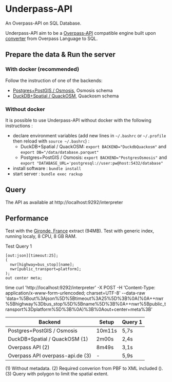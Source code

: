 # Underpass-API

An Overpass-API on SQL Database.

Underpass-API aim to be a [Overpass-API](https://github.com/drolbr/Overpass-API) compatible engine built upon [converter](https://github.com/teritorio/overpass_parser-rb) from Overpass Language to SQL.

## Prepare the data & Run the server

### With docker (recommended)

Follow the instruction of one of the backends:
* [Postgres+PostGIS / Osmosis](backends/postgres_osmosis/README.md), Osmosis schema
* [DuckDB+Spatial / QuackOSM](backends/duckdb_quackosm/README.md), Quackosm schema

### Without docker

It is possible to use Underpass-API without docker with the following instructions :

* declare environment variables (add new lines in `~/.bashrc` or `~/.profile` then reload with `source ~/.bashrc`) :
  - DuckDB+Spatial / QuackOSM: `export BACKEND="DuckdbQuackosm"` and `export DB="/data/database.parquet"`
  - Postgres+PostGIS / Osmosis: `export BACKEND="PostgresOsmosis"` and `export "DATABASE_URL='postgresql://user:pw@host:5432/database"`
* install software : `bundle install`
* start server : `bundle exec rackup`

## Query

The API as available at http://localhost:9292/interpreter

## Performance

Test with the [Gironde, France](http://download.openstreetmap.fr/extracts/europe/france/aquitaine/gironde-latest.osm.pbf) extract (94MB).
Test with generic index, running localy, 8 CPU, 8 GB RAM.

Test Query 1
```
[out:json][timeout:25];
(
  nwr[highway=bus_stop][name];
  nwr[public_transport=platform];
);
out center meta;
```

time curl 'http://localhost:9292/interpreter' -X POST -H 'Content-Type: application/x-www-form-urlencoded; charset=UTF-8' --data-raw 'data=%5Bout%3Ajson%5D%5Btimeout%3A25%5D%3B%0A(%0A++nwr%5Bhighway%3Dbus_stop%5D%5Bname%5D%3B%0A++nwr%5Bpublic_transport%3Dplatform%5D%3B%0A)%3B%0Aout+center+meta%3B'

| Backend                          | Setup  | Query 1 |
|----------------------------------|--------|---------|
| Postgres+PostGIS / Osmosis       | 10m11s |    5,7s |
| DuckDB+Spatial / QuackOSM (1)    |  2m00s |    2,4s |
| Overpass API (2)                 |  8m49s |    3,1s |
| Overpass API overpass-api.de (3) |      - |    5,9s |

(1) Without metadata.
(2) Required converion from PBF to XML included ().
(3) Query with polygon to limit the spatial extent.
